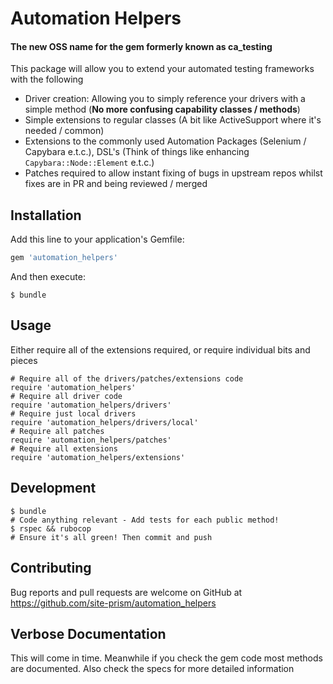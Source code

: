 # Automation Helpers

#### The new OSS name for the gem formerly known as ca_testing

This package will allow you to extend your automated testing frameworks with the following
- Driver creation: Allowing you to simply reference your drivers with a simple method
(**No more confusing capability classes / methods**)
- Simple extensions to regular classes (A bit like ActiveSupport where it's needed / common)
- Extensions to the commonly used Automation Packages (Selenium / Capybara e.t.c.), DSL's
(Think of things like enhancing `Capybara::Node::Element` e.t.c.)
- Patches required to allow instant fixing of bugs in upstream repos whilst fixes are
in PR and being reviewed / merged

## Installation

Add this line to your application's Gemfile:

```ruby
gem 'automation_helpers'
```

And then execute:

```shell
$ bundle
```

## Usage

Either require all of the extensions required, or require individual bits and pieces

```shell
# Require all of the drivers/patches/extensions code
require 'automation_helpers'
# Require all driver code
require 'automation_helpers/drivers'
# Require just local drivers
require 'automation_helpers/drivers/local'
# Require all patches
require 'automation_helpers/patches'
# Require all extensions
require 'automation_helpers/extensions'
```

## Development

```
$ bundle
# Code anything relevant - Add tests for each public method!
$ rspec && rubocop
# Ensure it's all green! Then commit and push
```

## Contributing

Bug reports and pull requests are welcome on GitHub at https://github.com/site-prism/automation_helpers

## Verbose Documentation

This will come in time. Meanwhile if you check the gem code most methods are
documented. Also check the specs for more detailed information

